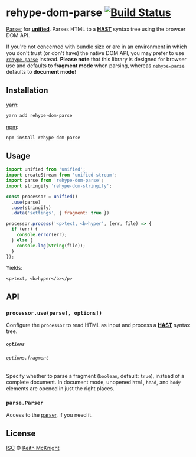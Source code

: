 # rehype-dom-parse [![Build Status][travis-badge]][travis]

[Parser][] for [**unified**][unified]. Parses HTML to a [**HAST**][hast] syntax tree using the
browser DOM API.

If you're not concerned with bundle size or are in an environment in which you don't trust (or don't
have) the native DOM API, you may prefer to use [`rehype-parse`][rehype-parse] instead.
**Please note** that this library is designed for browser use and defaults to **fragment mode** when
parsing, whereas [`rehype-parse`][rehype-parse] defaults to **document mode**!

## Installation

[yarn][]:

```bash
yarn add rehype-dom-parse
```

[npm][]:

```bash
npm install rehype-dom-parse
```

## Usage

```js
import unified from 'unified';
import createStream from 'unified-stream';
import parse from 'rehype-dom-parse';
import stringify 'rehype-dom-stringify';

const processor = unified()
  .use(parse)
  .use(stringify)
  .data('settings', { fragment: true })

processor.process('<p>text, <b>hyper', (err, file) => {
  if (err) {
    console.error(err);
  } else {
    console.log(String(file));
  }
});
```

Yields:

```
<p>text, <b>hyper</b></p>
```

## API

### `processor.use(parse[, options])`

Configure the `processor` to read HTML as input and process a
[**HAST**][hast] syntax tree.

##### `options`

###### `options.fragment`

Specify whether to parse a fragment (`boolean`, default: `true`), instead of a complete document.
In document mode, unopened `html`, `head`, and `body` elements are opened in just the right places.

### `parse.Parser`

Access to the [parser][], if you need it.

## License

[ISC][license] © [Keith McKnight][author]

<!-- Definitions -->

[travis-badge]: https://img.shields.io/travis/kmck/rehype-dom.svg

[travis]: https://travis-ci.org/kmck/rehype-dom

[yarn]: https://yarnpkg.com/lang/en/docs/install

[npm]: https://docs.npmjs.com/cli/install

[license]: https://github.com/kmck/rehype-dom/blob/master/LICENSE

[author]: https://keith.mcknig.ht

[unified]: https://github.com/unifiedjs/unified

[processor]: https://github.com/rehypejs/rehype/blob/master/packages/rehype

[hast]: https://github.com/syntax-tree/hast

[parser]: https://github.com/unifiedjs/unified#processorparser

[rehype-parse]: https://github.com/rehypejs/rehype/tree/master/packages/rehype-parse